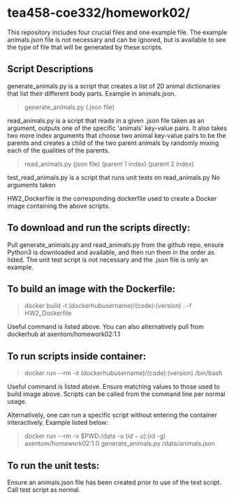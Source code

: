# tea458-coe332/homework02/
This repository includes four crucial files and one example file. The example animals.json file is not necessary and can be ignored, but is available to see the type of file that will be generated by these scripts.

## Script Descriptions
generate_animals.py is a script that creates a list of 20 animal dictionaries that list their different body parts. Example in animals.json.
>generate_animals.py (.json file)

read_animals.py is a script that reads in a given .json file taken as an argument, outputs one of the specific 'animals' key-value pairs. It also takes two more index arguments that choose two animal key-value pairs to be the parents and creates a child of the two parent animals by randomly mixing each of the qualities of the parents.
>read_animals.py (json file) (parent 1 index) (parent 2 index)

test_read_animals.py is a script that runs unit tests on read_animals.py
No arguments taken

HW2_Dockerfile is the corresponding dockerfile used to create a Docker image containing the above scripts.

## To download and run the scripts directly:
Pull generate_animals.py and read_animals.py from the github repo, ensure Python3 is downloaded and available, and then run them in the order as listed. The unit test script is not necessary and the .json file is only an example.

## To build an image with the Dockerfile:
>docker build -t (dockerhubusername)/(code):(version) . -f HW2_Dockerfile

Useful command is listed above.
You can also alternatively pull from dockerhub at axentom/homework02:1.1

## To run scripts inside container:
>docker run --rm -it (dockerhubusername)/(code):(version) /bin/bash

Useful command is listed above. Ensure matching values to those used to build image above. Scripts can be called from the command line per normal usage.

Alternatively, one can run a specific script without entering the container interactively. Example listed below:
>docker run --rm -v $PWD:/data -u $(id -u):$(id -g) axentom/homework02:1.0 generate_animals.py /data/animals.json

## To run the unit tests:
Ensure an animals.json file has been created prior to use of the test script.
Call test script as normal.

